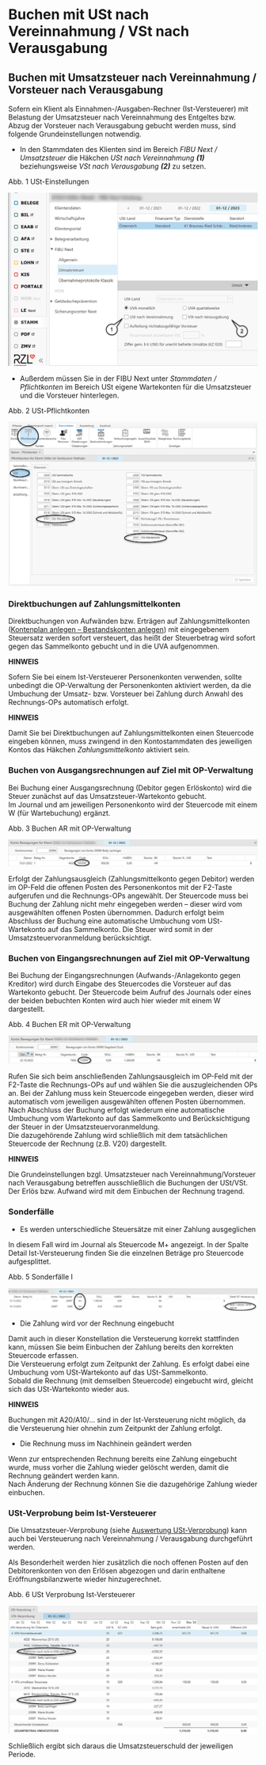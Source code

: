 # Buchen mit USt nach Vereinnahmung / VSt nach Verausgabung

## Buchen mit Umsatzsteuer nach Vereinnahmung / Vorsteuer nach Verausgabung


Sofern ein Klient als Einnahmen-/Ausgaben-Rechner (Ist-Versteuerer) mit Belastung der Umsatzsteuer nach Vereinnahmung des Entgeltes bzw. Abzug der Vorsteuer nach Verausgabung gebucht werden muss, sind folgende Grundeinstellungen notwendig.


* In den Stammdaten des Klienten sind im Bereich *FIBU Next / Umsatzsteuer* die Häkchen *USt nach Vereinnahmung* ***(1)*** beziehungsweise *VSt nach Verausgabung* ***(2)*** zu setzen.


Abb. 1 USt-Einstellungen

![Image](<img/NeuesElement145.png>)


* Außerdem müssen Sie in der FIBU Next unter *Stammdaten / Pflichtkonten* im Bereich USt eigene Wartekonten für die Umsatzsteuer und die Vorsteuer hinterlegen.


Abb. 2 USt-Pflichtkonten

![Image](<img/NeuesElement143.png>)

### Direktbuchungen auf Zahlungsmittelkonten


Direktbuchungen von Aufwänden bzw. Erträgen auf Zahlungsmittelkonten ([Kontenplan anlegen – Bestandskonten anlegen](<Kontenplane.md#Bestandskonto\_anlegen>)) mit eingegebenem Steuersatz werden sofort versteuert, das heißt der Steuerbetrag wird sofort gegen das Sammelkonto gebucht und in die UVA aufgenommen.


**HINWEIS**

Sofern Sie bei einem Ist-Versteuerer Personenkonten verwenden, sollte unbedingt die OP-Verwaltung der Personenkonten aktiviert werden, da die Umbuchung der Umsatz- bzw. Vorsteuer bei Zahlung durch Anwahl des Rechnungs-OPs automatisch erfolgt.


**HINWEIS**

Damit Sie bei Direktbuchungen auf Zahlungsmittelkonten einen Steuercode eingeben können, muss zwingend in den Kontostammdaten des jeweiligen Kontos das Häkchen *Zahlungsmittelkonto* aktiviert sein.


### Buchen von Ausgangsrechnungen auf Ziel mit OP-Verwaltung


Bei Buchung einer Ausgangsrechnung (Debitor gegen Erlöskonto) wird die Steuer zunächst auf das Umsatzsteuer-Wartekonto gebucht. \
Im Journal und am jeweiligen Personenkonto wird der Steuercode mit einem W (für Wartebuchung) ergänzt.

Abb. 3 Buchen AR mit OP-Verwaltung

![Image](<img/NeuesElement142.png>)


Erfolgt der Zahlungsausgleich (Zahlungsmittelkonto gegen Debitor) werden im OP-Feld die offenen Posten des Personenkontos mit der F2-Taste aufgerufen und die Rechnungs-OPs angewählt. Der Steuercode muss bei Buchung der Zahlung nicht mehr eingegeben werden – dieser wird vom ausgewählten offenen Posten übernommen. Dadurch erfolgt beim Abschluss der Buchung eine automatische Umbuchung vom USt-Wartekonto auf das Sammelkonto. Die Steuer wird somit in der Umsatzsteuervoranmeldung berücksichtigt.

### Buchen von Eingangsrechnungen auf Ziel mit OP-Verwaltung


Bei Buchung der Eingangsrechnungen (Aufwands-/Anlagekonto gegen Kreditor) wird durch Eingabe des Steuercodes die Vorsteuer auf das Wartekonto gebucht. Der Steuercode beim Aufruf des Journals oder eines der beiden bebuchten Konten wird auch hier wieder mit einem W dargestellt.

Abb. 4 Buchen ER mit OP-Verwaltung

![Image](<img/NeuesElement141.png>)


Rufen Sie sich beim anschließenden Zahlungsausgleich im OP-Feld mit der F2-Taste die Rechnungs-OPs auf und wählen Sie die auszugleichenden OPs an. Bei der Zahlung muss kein Steuercode eingegeben werden, dieser wird automatisch vom jeweiligen ausgewählten offenen Posten übernommen. Nach Abschluss der Buchung erfolgt wiederum eine automatische Umbuchung vom Wartekonto auf das Sammelkonto und Berücksichtigung der Steuer in der Umsatzsteuervoranmeldung.\
Die dazugehörende Zahlung wird schließlich mit dem tatsächlichen Steuercode der Rechnung (z.B. V20) dargestellt.


**HINWEIS**

Die Grundeinstellungen bzgl. Umsatzsteuer nach Vereinnahmung/Vorsteuer nach Verausgabung betreffen ausschließlich die Buchungen der USt/VSt. Der Erlös bzw. Aufwand wird mit dem Einbuchen der Rechnung tragend.


### Sonderfälle


* Es werden unterschiedliche Steuersätze mit einer Zahlung ausgeglichen


In diesem Fall wird im Journal als Steuercode M+ angezeigt. In der Spalte Detail Ist-Versteuerung finden Sie die einzelnen Beträge pro Steuercode aufgesplittet.

Abb. 5 Sonderfälle I

![Image](<img/NeuesElement140.png>)


* Die Zahlung wird vor der Rechnung eingebucht


Damit auch in dieser Konstellation die Versteuerung korrekt stattfinden kann, müssen Sie beim Einbuchen der Zahlung bereits den korrekten Steuercode erfassen.\
Die Versteuerung erfolgt zum Zeitpunkt der Zahlung. Es erfolgt dabei eine Umbuchung vom USt-Wartekonto auf das USt-Sammelkonto.\
Sobald die Rechnung (mit demselben Steuercode) eingebucht wird, gleicht sich das USt-Wartekonto wieder aus.

**HINWEIS**

Buchungen mit A20/A10/… sind in der Ist-Versteuerung nicht möglich, da die Versteuerung hier ohnehin zum Zeitpunkt der Zahlung erfolgt.


* Die Rechnung muss im Nachhinein geändert werden


Wenn zur entsprechenden Rechnung bereits eine Zahlung eingebucht wurde, muss vorher die Zahlung wieder gelöscht werden, damit die Rechnung geändert werden kann.\
Nach Änderung der Rechnung können Sie die dazugehörige Zahlung wieder einbuchen.

### USt-Verprobung beim Ist-Versteuerer


Die Umsatzsteuer-Verprobung (siehe [Auswertung USt-Verprobung](<USt-Verprobung.md>)) kann auch bei Versteuerung nach Vereinnahmung / Verausgabung durchgeführt werden.

Als Besonderheit werden hier zusätzlich die noch offenen Posten auf den Debitorenkonten von den Erlösen abgezogen und darin enthaltene Eröffnungsbilanzwerte wieder hinzugerechnet.

Abb. 6 USt Verprobung Ist-Versteuerer

![Image](<img/NeuesElement139.png>)


Schließlich ergibt sich daraus die Umsatzsteuerschuld der jeweiligen Periode.

